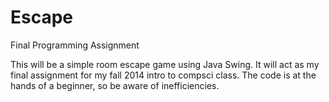 Escape
======

Final Programming Assignment

This will be a simple room escape game using Java Swing. It will act as my final assignment for my fall 2014 intro to compsci class. 
The code is at the hands of a beginner, so be aware of inefficiencies.


